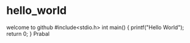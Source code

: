 # hello_world
welcome to github
#include<stdio.h>
int main()
{
printf("Hello World");
return 0;
}
Prabal
